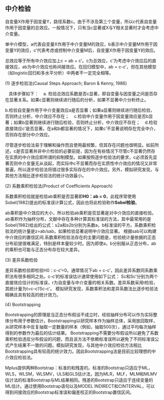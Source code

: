 ## 中介检验

自变量X作用于因变量Y，路径系数c。由于不涉及第三个变量，所以c代表自变量作用于因变量的总效应。一般情况下，只有当c显著或X与Y相关显著时才会考虑中介变量。

单中介模型，a代表自变量X作用于中介变量M的效应，b表示中介变量M作用于因变量Y的效应，c’代表考虑或控制中介变量M后，自变量X作用于因变量Y的效应。

总效应等于所有中介效应加上c = ab + c’。c为总效应，c’为考虑中介效应后的直接效应，ab为中介效应也称间接效应。在回归模型中，ab = c-c’，但在其他模型（如logistic回归和多水平分析）中两者不一定完全相等。



(1) 逐步检验法(Causal Steps Approach; Baron & Kenny, 1986)

   具体步骤如下：
  
a. 检验总效应系数是否c显著，即自变量与因变量之间是否存在显著关系。如果c显著则继续进行随后的分析，如果不显著中介分析终止。

b.检验自变量作用于中介变量效应a是否显著；如果a显著则继续进行随后检验，否则终止分析，中介效应不存在；
  
c.检验中介变量作用于因变量效应是否b显著；如果b显著则继续进行随后检验，否则终止分析，中介效应不存在；
  
d.检验直接效应c’是否显著。在a和b都显著的情况下，如果c’不显著说明存在完全中介，否则存在部分中介效应。

尽管逐步检验法易于理解和操作而且使用最频繁，但其存在问题也很明显。如前所述，c是否显著并非中介检验的必要前提，因为在有些情况下尽管c不显著仍然存在实质的中介效应即所谓的抑制模型。如果按照逐步检验法的要求，c必须首先显著否则中介变量无从谈起，而实际中c不显著而存在实质性中介效应的情况又非常普遍，所以逐步检验法将错过很多实际存在的中介效应。另外，模拟研究发现，与其他方法相比逐步检验法的统计功效最小。


(2) 系数乘积检验法(Product of Coefficients Approach)


系数乘积检验就是检验ab乘积是否显著即**H0：ab = 0**，此程序常使用Sobel(1982)提出的标准误计算公式，因此也将此检验称作**Sobel检验**。

ab乘积是中介效应的大小，所以检验ab乘积是否显著是对中介效应的直接检验。ab乘积作为抽样分布，文献中存在多种计算其标准误的方法，其中最常用的是Sobel(1982)给出的公式：s2a和s2b分别为系数a，b标准误的平方。系数乘积检验法的统计量是z=ab/sab，如果检验显著说明中介效应显著。
根据sab可以构建中介效应的置信区间.系数乘积检验法存在的主要问题是，检验统计量依据的正态分布前提很难满足，特别是样本量较少时。因为即使a，b分别服从正态分布，ab的乘积也可能与正态分布存在较大差异。

(3) 差异系数检验

差异系数检验即检验H0：c-c’=0。通常情况下ab = c-c’，因此差异系数同系数乘积法有很多相同之处。c-c’的标准误估计通常使用如下公式：
Sc和Sc’分别为两个直接效应估计的标准误，r为自变量与中介变量的相关系数。差异系数采用t检验，其统计量为t=c-c’/Sc-c’。
模拟研究发现，系数乘积法和差异系数法比逐步检验法精确且具有较高的统计效力。


(4) Bootstrapping

Bootstrapping的原理是当正态分布假设不成立时，经验抽样分布可以作为实际整体分布用于参数估计。Bootstrapping以研究样本作为抽样总体，采用放回取样，从研究样本中反复抽取一定数量的样本（例如，抽取500次），通过平均每次抽样得到的参数作为最后的估计结果。 Bootstrapping不需要分布假设所以避免了系数乘积检验违反分布假设的问题，而且该方法不依赖标准误所以避免了不同标准误公式产生结果不一致的问题。模拟研究发现，与其他中介效应检验方法相比Bootstrapping具有较高的统计效力。因此Bootstrapping法是目前比较理想的中介效应检验法。

Mplus提供两种Bootstrap：标准的和残差的。标准的Bootstrap只适应于ML，WLS，WLSM，WLSMV，ULS和GLS估计法，因为MLR，MLF，MLM和MLMV估计法的标准Bootstrap与ML结果相同。残差的Bootstrap只适应于连续变量的ML估计。通过使用Bootstrap语句以及MODEL INDIRECT和CINTERVAL，可以得到间接效应的Bootstrap标准误和偏差校正的Bootstrap置信区间。


 


 




